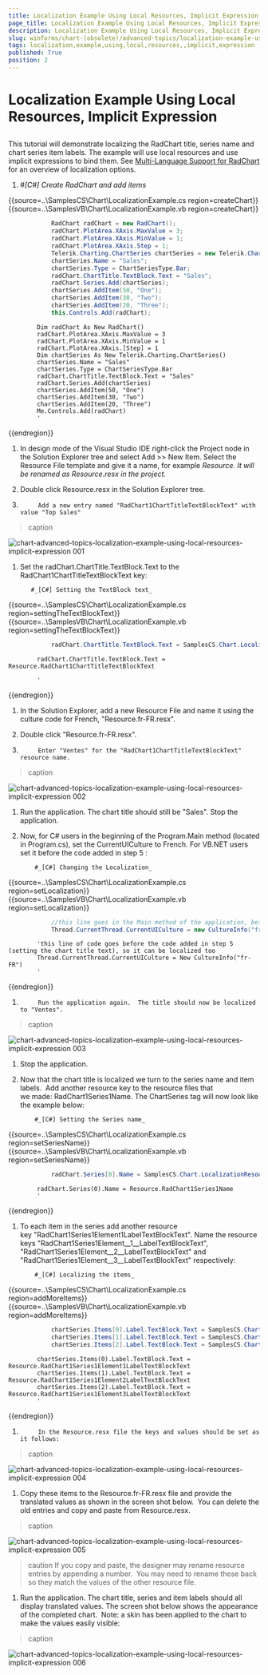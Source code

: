 ```yaml
---
title: Localization Example Using Local Resources, Implicit Expression
page_title: Localization Example Using Local Resources, Implicit Expression | UI for WinForms Documentation
description: Localization Example Using Local Resources, Implicit Expression
slug: winforms/chart-(obsolete)/advanced-topics/localization-example-using-local-resources,-implicit-expression
tags: localization,example,using,local,resources,,implicit,expression
published: True
position: 2
---
```


# Localization Example Using Local Resources, Implicit Expression



## 

This tutorial will demonstrate localizing the RadChart title, series name and chart series item labels.
      		The example will use local resources and use implicit expressions to bind them.
        	See [Multi-Language Support for RadChart](CA4DDE5C-F090-4070-B232-8DC96FFDC983) for an overview of localization options.

1. #_[C#] Create RadChart and add items_

	



{{source=..\SamplesCS\Chart\LocalizationExample.cs region=createChart}} 
{{source=..\SamplesVB\Chart\LocalizationExample.vb region=createChart}} 

````C#
            RadChart radChart = new RadChart();
            radChart.PlotArea.XAxis.MaxValue = 3;
            radChart.PlotArea.XAxis.MinValue = 1;
            radChart.PlotArea.XAxis.Step = 1;
            Telerik.Charting.ChartSeries chartSeries = new Telerik.Charting.ChartSeries();
            chartSeries.Name = "Sales";
            chartSeries.Type = ChartSeriesType.Bar;
            radChart.ChartTitle.TextBlock.Text = "Sales";
            radChart.Series.Add(chartSeries);
            chartSeries.AddItem(50, "One");
            chartSeries.AddItem(30, "Two");
            chartSeries.AddItem(20, "Three");
            this.Controls.Add(radChart);
````
````VB.NET
        Dim radChart As New RadChart()
        radChart.PlotArea.XAxis.MaxValue = 3
        radChart.PlotArea.XAxis.MinValue = 1
        radChart.PlotArea.XAxis.[Step] = 1
        Dim chartSeries As New Telerik.Charting.ChartSeries()
        chartSeries.Name = "Sales"
        chartSeries.Type = ChartSeriesType.Bar
        radChart.ChartTitle.TextBlock.Text = "Sales"
        radChart.Series.Add(chartSeries)
        chartSeries.AddItem(50, "One")
        chartSeries.AddItem(30, "Two")
        chartSeries.AddItem(20, "Three")
        Me.Controls.Add(radChart)
        '
````

{{endregion}} 




1. In design mode of the Visual Studio IDE right-click the Project node in the Solution Explorer tree and select Add >> New Item.
          Select the Resource File template and give it a name, for example *Resource. *It will be renamed as
          *Resource.resx* in the project*.*

1. Double click Resource.resx in the Solution Explorer tree.
		

1. 
            Add a new entry named "RadChart1ChartTitleTextBlockText" with value "Top Sales"

            
>caption 

![chart-advanced-topics-localization-example-using-local-resources-implicit-expression 001](images/chart-advanced-topics-localization-example-using-local-resources-implicit-expression001.png)

1. Set the radChart.ChartTitle.TextBlock.Text to the RadChart1ChartTitleTextBlockText key: 
          
          #_[C#] Setting the TextBlock text_

	



{{source=..\SamplesCS\Chart\LocalizationExample.cs region=settingTheTextBlockText}} 
{{source=..\SamplesVB\Chart\LocalizationExample.vb region=settingTheTextBlockText}} 

````C#
            radChart.ChartTitle.TextBlock.Text = SamplesCS.Chart.LocalizationResource.RadChartChartTitleTextBlockText;
````
````VB.NET
        radChart.ChartTitle.TextBlock.Text = Resource.RadChart1ChartTitleTextBlockText

        '
````

{{endregion}} 




1. In the Solution Explorer, add a new Resource File and name it using the culture code for French, "Resource.fr-FR.resx". 
		

1. Double click "Resource.fr-FR.resx". 
		

1. 
            Enter "Ventes" for the "RadChart1ChartTitleTextBlockText" resource name.
            
>caption 

![chart-advanced-topics-localization-example-using-local-resources-implicit-expression 002](images/chart-advanced-topics-localization-example-using-local-resources-implicit-expression002.png)

1. Run the application. The chart title should still be "Sales". Stop the application. 
		

1. Now, for C# users in the beginning of the Program.Main method (located in Program.cs), set the CurrentUICulture to French. For VB.NET users set it before the code added in step 5 :
         
           #_[C#] Changing the Localization_

	



{{source=..\SamplesCS\Chart\LocalizationExample.cs region=setLocalization}} 
{{source=..\SamplesVB\Chart\LocalizationExample.vb region=setLocalization}} 

````C#
            //this line goes in the Main method of the application, before the Application.Run method
            Thread.CurrentThread.CurrentUICulture = new CultureInfo("fr-FR");
````
````VB.NET
        'this line of code goes before the code added in step 5 (setting the chart title text), so it can be localized too
        Thread.CurrentThread.CurrentUICulture = New CultureInfo("fr-FR")
        '
````

{{endregion}} 




1. 
            Run the application again.  The title should now be localized to "Ventes".
            
>caption 

![chart-advanced-topics-localization-example-using-local-resources-implicit-expression 003](images/chart-advanced-topics-localization-example-using-local-resources-implicit-expression003.png)

1. Stop the application. 
		

1. Now that the chart title is localized we turn to the series name and item labels.  
          Add another resource key to the resource files that we made: RadChart1Series1Name. 
          The ChartSeries tag will now look like the example below: 
          
           #_[C#] Setting the Series name_

	



{{source=..\SamplesCS\Chart\LocalizationExample.cs region=setSeriesName}} 
{{source=..\SamplesVB\Chart\LocalizationExample.vb region=setSeriesName}} 

````C#
            radChart.Series[0].Name = SamplesCS.Chart.LocalizationResource.RadChartSeries1Name;
````
````VB.NET
        radChart.Series(0).Name = Resource.RadChart1Series1Name
        '
````

{{endregion}} 




1. To each item in the series add another resource key "RadChart1Series1Element1LabelTextBlockText".
          Name the resource keys "RadChart1Series1Element__1__LabelTextBlockText",
          "RadChart1Series1Element__2__LabelTextBlockText" and
          "RadChart1Series1Element__3__LabelTextBlockText" respectively:
         
           #_[C#] Localizing the items_

	



{{source=..\SamplesCS\Chart\LocalizationExample.cs region=addMoreItems}} 
{{source=..\SamplesVB\Chart\LocalizationExample.vb region=addMoreItems}} 

````C#
            chartSeries.Items[0].Label.TextBlock.Text = SamplesCS.Chart.LocalizationResource.RadChartSeries1Element1LabelTextBlockText;
            chartSeries.Items[1].Label.TextBlock.Text = SamplesCS.Chart.LocalizationResource.RadChartSeries1Element2LabelTextBlockText;
            chartSeries.Items[2].Label.TextBlock.Text = SamplesCS.Chart.LocalizationResource.RadChartSeries1Element3LabelTextBlockText;
````
````VB.NET
        chartSeries.Items(0).Label.TextBlock.Text = Resource.RadChart1Series1Element1LabelTextBlockText
        chartSeries.Items(1).Label.TextBlock.Text = Resource.RadChart1Series1Element2LabelTextBlockText
        chartSeries.Items(2).Label.TextBlock.Text = Resource.RadChart1Series1Element3LabelTextBlockText
        '
````

{{endregion}} 




1. 
            In the Resource.resx file the keys and values should be set as it follows:
            
>caption 

![chart-advanced-topics-localization-example-using-local-resources-implicit-expression 004](images/chart-advanced-topics-localization-example-using-local-resources-implicit-expression004.png)

1. Copy these items to the Resource.fr-FR.resx file and provide the translated values as shown in the screen shot below.  You can delete the old entries and copy and paste from Resource.resx.
          
>caption 

![chart-advanced-topics-localization-example-using-local-resources-implicit-expression 005](images/chart-advanced-topics-localization-example-using-local-resources-implicit-expression005.png)

>caution If you copy and paste, the designer may rename resource entries by appending a number.  You may need to rename these back so they match the values of the other resource file.
>


1. Run the application. The chart title, series and item labels should all display translated values. The screen shot below shows the appearance of the completed chart.  Note: a skin has been applied to the chart to make the values easily visible:
          
>caption 

![chart-advanced-topics-localization-example-using-local-resources-implicit-expression 006](images/chart-advanced-topics-localization-example-using-local-resources-implicit-expression006.png)
